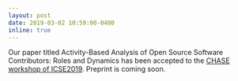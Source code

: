 ```yaml
---
layout: post
date: 2019-03-02 10:59:00-0400
inline: true
---
```


Our paper titled Activity-Based Analysis of Open Source Software Contributors: Roles and Dynamics has been accepted to the [CHASE workshop of ICSE2019](http://www.chaseresearch.org/workshops/chase2019). Preprint is coming soon.
